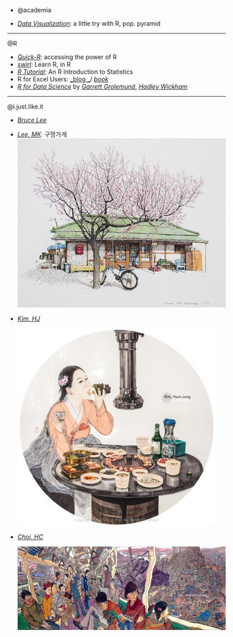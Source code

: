 * @academia

* [_Data Visualization_](http://www.users.miamioh.edu/leee5/Menu/index.htm): a little try with R, pop. pyramid

---

@R

* [_Quick-R_](http://www.statmethods.net/): accessing the power of R
* [_swirl_](http://swirlstats.com/): Learn R, in R
* [_R Tutorial_](http://www.r-tutor.com/): An R Introduction to Statistics
* R for Excel Users: [_blog _](https://www.rforexcelusers.com/r-blog/)/ [_book_](https://www.rforexcelusers.com/book/)
* [_R for Data Science_](http://r4ds.had.co.nz/index.html) by [_Garrett Grolemund_](https://twitter.com/StatGarrett), [_Hadley Wickham_](http://hadley.nz/)

---

@i.just.like.it

* [_Bruce Lee_](https://www.brucelee.com/)
* [_Lee, MK_](http://www.leemk.com/): 구멍가게  
  ![](/pics/littleStore_LMK.jpg)
* [_Kim, HJ_](http://kimhyunjung.kr/)

  ![](/pics/ssam_KHJ.jpg)

* [_Choi, HC_](http://www.komacon.kr/dmk/manhwazine/zine_view.asp?cateNum=419&Tag=&seq=510&nowPage=324&srh_fld=&srh_txt=)    
  
  ![](/pics/subwayLine2.jpg)



